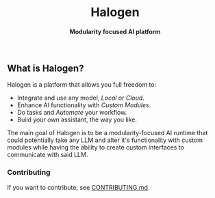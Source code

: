 <br/>
<div align='center'>
  <h1>Halogen</h1>
  <h4>Modularity focused AI platform</h4>
</div>
<br/>

## What is Halogen?

Halogen is a platform that allows you full freedom to:

+ Integrate and use any model, *Local* or *Cloud*.
+ Enhance AI functionality with *Custom Modules*.
+ Do tasks and *Automate* your workflow.
+ Build your *own* assistant, the way you like.

The main goal of Halogen is to be a modularity-focused AI runtime that could potentially take any LLM and alter it's functionality with custom modules while having the ability to create custom interfaces to communicate with said LLM.

### Contributing

If you want to contribute, see [CONTRIBUTING.md](docs/dev/CONTRIBUTING.md).